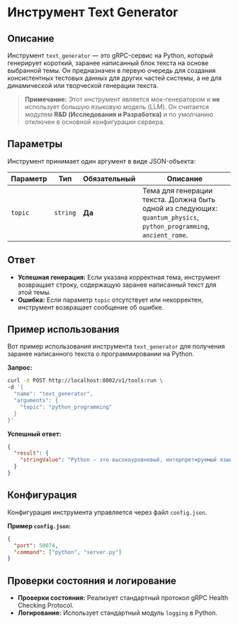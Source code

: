 # Инструмент Text Generator

## Описание

Инструмент `text_generator` — это gRPC-сервис на Python, который генерирует короткий, заранее написанный блок текста на основе выбранной темы. Он предназначен в первую очередь для создания консистентных тестовых данных для других частей системы, а не для динамической или творческой генерации текста.

> **Примечание:** Этот инструмент является мок-генератором и **не** использует большую языковую модель (LLM). Он считается модулем **R&D (Исследования и Разработка)** и по умолчанию отключен в основной конфигурации сервера.

## Параметры

Инструмент принимает один аргумент в виде JSON-объекта:

| Параметр | Тип      | Обязательный | Описание                                                                                             |
|-----------|----------|--------------|------------------------------------------------------------------------------------------------------|
| `topic`   | `string` | **Да**       | Тема для генерации текста. Должна быть одной из следующих: `quantum_physics`, `python_programming`, `ancient_rome`. |

## Ответ

*   **Успешная генерация:** Если указана корректная тема, инструмент возвращает строку, содержащую заранее написанный текст для этой темы.
*   **Ошибка:** Если параметр `topic` отсутствует или некорректен, инструмент возвращает сообщение об ошибке.

## Пример использования

Вот пример использования инструмента `text_generator` для получения заранее написанного текста о программировании на Python.

**Запрос:**

```bash
curl -X POST http://localhost:8002/v1/tools:run \
-d '{
  "name": "text_generator",
  "arguments": {
    "topic": "python_programming"
  }
}'
```

**Успешный ответ:**

```json
{
  "result": {
    "stringValue": "Python — это высокоуровневый, интерпретируемый язык программирования общего назначения. Его философия дизайна подчеркивает читаемость кода с использованием значительных отступов."
  }
}
```

## Конфигурация

Конфигурация инструмента управляется через файл `config.json`.

**Пример `config.json`:**
```json
{
  "port": 50074,
  "command": ["python", "server.py"]
}
```

## Проверки состояния и логирование

*   **Проверки состояния:** Реализует стандартный протокол gRPC Health Checking Protocol.
*   **Логирование:** Использует стандартный модуль `logging` в Python.